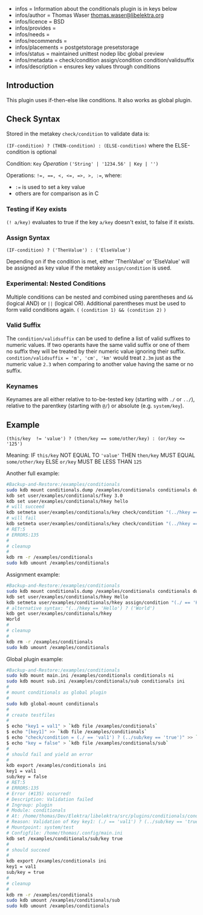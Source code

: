 - infos = Information about the conditionals plugin is in keys below
- infos/author = Thomas Waser <thomas.waser@libelektra.org>
- infos/licence = BSD
- infos/provides =
- infos/needs =
- infos/recommends =
- infos/placements = postgetstorage presetstorage
- infos/status = maintained unittest nodep libc global preview
- infos/metadata = check/condition assign/condition condition/validsuffix
- infos/description = ensures key values through conditions

## Introduction ##

This plugin uses if-then-else like conditions. It also works as global plugin.

## Check Syntax ##

Stored in the metakey `check/condition` to validate data is:

`(IF-condition) ? (THEN-condition) : (ELSE-condition)` where the ELSE-condition is optional

Condition:  `Key` *Operation* `('String' | '1234.56' | Key | '')`

Operations: `!=, ==, <, <=, =>, >, :=`, where:

- `:=` is used to set a key value
- others are for comparison as in C

### Testing if Key exists ###

`(! a/key)` evaluates to true if the key `a/key` doesn't exist, to false if it exists.

### Assign Syntax ###

    (IF-condition) ? ('ThenValue') : ('ElseValue')

Depending on if the condition is met, either 'ThenValue' or 'ElseValue' will be assigned as key value if the metakey `assign/condition` is used.

### Experimental: Nested Conditions ###

Multiple conditions can be nested and combined using parentheses and `&&` (logical AND) or `||` (logical OR). Additional parentheses must be used to form valid conditions again. `(` `(condition 1) && (condition 2)` `)`

### Valid Suffix ###

The `condition/validsuffix` can be used to define a list of valid suffixes to numeric values. If two operants have the same valid suffix or one of them no suffix they will be treated by their numeric value ignoring their suffix.
`condition/validsuffix = 'm', 'cm', 'km'` would treat `2.3m` just as the numeric value `2.3` when comparing to another value having the same or no suffix.

### Keynames ###

Keynames are all either relative to to-be-tested key (starting with `./` or `../`), relative to the parentkey (starting with `@/`) or absolute (e.g. `system/key`).

## Example ##

    (this/key  != 'value') ? (then/key == some/other/key) : (or/key <= '125')

Meaning: IF `this/key` NOT EQUAL TO `'value'` THEN `then/key` MUST EQUAL `some/other/key` ELSE `or/key` MUST BE LESS THAN `125`


Another full example:
```sh
#Backup-and-Restore:/examples/conditionals
sudo kdb mount conditionals.dump /examples/conditionals conditionals dump
kdb set user/examples/conditionals/fkey 3.0
kdb set user/examples/conditionals/hkey hello
# will succeed
kdb setmeta user/examples/conditionals/key check/condition "(../hkey == 'hello') ? (../fkey == '3.0')"
# will fail 
kdb setmeta user/examples/conditionals/key check/condition "(../hkey == 'hello') ? (../fkey == '5.0')"
# RET:5
# ERRORS:135
#
# cleanup
#
kdb rm -r /examples/conditionals
sudo kdb umount /examples/conditionals
```
Assignment example:
```sh
#Backup-and-Restore:/examples/conditionals
sudo kdb mount conditionals.dump /examples/conditionals conditionals dump
kdb set user/examples/conditionals/hkey Hello
kdb setmeta user/examples/conditionals/hkey assign/condition "(./ == 'Hello') ? ('World')"
# alternative syntax: "(../hkey == 'Hello') ? ('World')
kdb get user/examples/conditionals/hkey
World
#
# cleanup
#
kdb rm -r /examples/conditionals
sudo kdb umount /examples/conditionals
```
Global plugin example:
```sh
#Backup-and-Restore:/examples/conditionals
sudo kdb mount main.ini /examples/conditionals conditionals ni
sudo kdb mount sub.ini /examples/conditionals/sub conditionals ini
#
# mount conditionals as global plugin
#
sudo kdb global-mount conditionals
#
# create testfiles
#
$ echo "key1 = val1" > `kdb file /examples/conditionals`
$ echo "[key1]" >> `kdb file /examples/conditionals`
$ echo "check/condition = (./ == 'val1') ? (../sub/key == 'true')" >> `kdb file /examples/conditionals`
$ echo "key = false" > `kdb file /examples/conditionals/sub`
#
# should fail and yield an error
#
kdb export /examples/conditionals ini
key1 = val1
sub/key = false
# RET:5
# ERRORS:135
# Error (#135) occurred!
# Description: Validation failed
# Ingroup: plugin
# Module: conditionals
# At: /home/thomas/Dev/Elektra/libelektra/src/plugins/conditionals/conditionals.c:696
# Reason: Validation of Key key1: (./ == 'val1') ? (../sub/key == 'true') failed. ((../sub/key == 'true') failed)
# Mountpoint: system/test
# Configfile: /home/thomas/.config/main.ini
kdb set /examples/conditionals/sub/key true
#
# should succeed 
#
kdb export /examples/conditionals ini
key1 = val1
sub/key = true
#
# cleanup
#
kdb rm -r /examples/conditionals
sudo kdb umount /examples/conditionals/sub
sudo kdb umount /examples/conditionals
```

